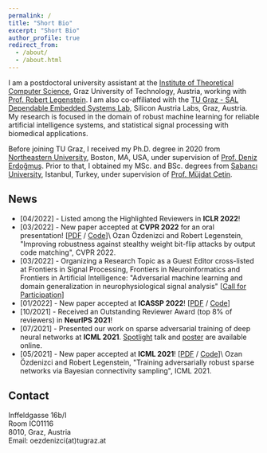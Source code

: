 ```yaml
---
permalink: /
title: "Short Bio"
excerpt: "Short Bio"
author_profile: true
redirect_from:
  - /about/
  - /about.html
---
```


I am a postdoctoral university assistant at the [Institute of Theoretical Computer Science](https://www.tugraz.at/en/institutes/igi/home/), Graz University of Technology, Austria, working with [Prof. Robert Legenstein](https://www.tugraz.at/en/institutes/igi/people/prof-legenstein/). I am also co-affiliated with the [TU Graz - SAL Dependable Embedded Systems Lab](https://research-network.silicon-austria.com/des-lab/), Silicon Austria Labs, Graz, Austria. My research is focused in the domain of robust machine learning for reliable artificial intelligence systems, and statistical signal processing with biomedical applications.

Before joining TU Graz, I received my Ph.D. degree in 2020 from [Northeastern University](https://www.northeastern.edu), Boston, MA, USA, under supervision of [Prof. Deniz Erdoğmuş](https://web.northeastern.edu/deniz/). Prior to that, I obtained my MSc. and BSc. degrees from [Sabancı University](https://www.sabanciuniv.edu/en/), Istanbul, Turkey, under supervision of [Prof. Müjdat Çetin](http://www.hajim.rochester.edu/ece/people/faculty/cetin_mujdat/).


## News

* [04/2022] - Listed among the Highlighted Reviewers in <b>ICLR 2022</b>!
* [03/2022] - New paper accepted at <b>CVPR 2022</b> for an oral presentation! [[PDF](https://igi-web.tugraz.at/PDF/OzdenizciLegenstein_CVPR2022.pdf) / [Code](https://github.com/IGITUGraz/OutputCodeMatching)]\\
Ozan Özdenizci and Robert Legenstein, "Improving robustness against stealthy weight bit-flip attacks by output code matching", CVPR 2022.
* [03/2022] - Organizing a Research Topic as a Guest Editor cross-listed at Frontiers in Signal Processing, Frontiers in Neuroinformatics and Frontiers in Artificial Intelligence: "Adversarial machine learning and domain generalization in neurophysiological signal analysis" [[Call for Participation](https://www.frontiersin.org/research-topics/33660/adversarial-machine-learning-and-domain-generalization-in-neurophysiological-signal-analysis)]
* [01/2022] - New paper accepted at <b>ICASSP 2022</b>! [[PDF](https://arxiv.org/pdf/2201.11613.pdf) / [Code](https://github.com/philipph77/DAPE-Framework)]
* [10/2021] - Received an Outstanding Reviewer Award (top 8% of reviewers) in <b>NeurIPS 2021</b>!
* [07/2021] - Presented our work on sparse adversarial training of deep neural networks at <b>ICML 2021</b>. [Spotlight](https://icml.cc/virtual/2021/poster/8563) talk and [poster](files/OzdenizciLegenstein_ICML2021_Poster.pdf) are available online.
* [05/2021] - New paper accepted at <b>ICML 2021</b>! [[PDF](http://proceedings.mlr.press/v139/ozdenizci21a/ozdenizci21a.pdf) / [Code](https://github.com/IGITUGraz/SparseAdversarialTraining)]\\
Ozan Özdenizci and Robert Legenstein, "Training adversarially robust sparse networks via Bayesian connectivity sampling", ICML 2021.

## Contact

Inffeldgasse 16b/I\
Room IC01116\
8010, Graz, Austria\
Email: oezdenizci(at)tugraz.at
